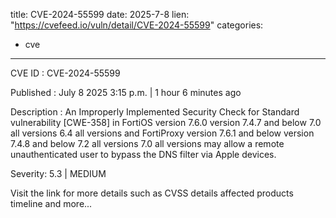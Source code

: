  
title: CVE-2024-55599
date: 2025-7-8
lien: "https://cvefeed.io/vuln/detail/CVE-2024-55599"
categories:
  - cve
---

CVE ID : CVE-2024-55599

Published :  July 8
2025
3:15 p.m. | 1 hour
6 minutes ago

Description : An Improperly Implemented Security Check for Standard vulnerability [CWE-358] in FortiOS version 7.6.0
version 7.4.7 and below
7.0 all versions
6.4 all versions and FortiProxy version 7.6.1 and below
version 7.4.8 and below
7.2 all versions
7.0 all versions may allow a remote unauthenticated user to bypass the DNS filter via Apple devices.

Severity: 5.3 | MEDIUM

Visit the link for more details
such as CVSS details
affected products
timeline
and more...
